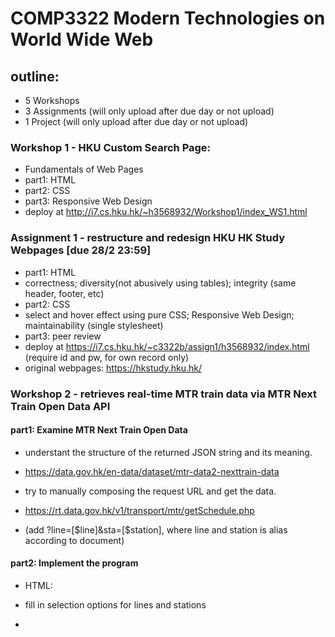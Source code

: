 # COMP3322 Modern Technologies on World Wide Web

## outline: 
* 5 Workshops
* 3 Assignments (will only upload after due day or not upload)
* 1 Project (will only upload after due day or not upload)

### Workshop 1 - HKU Custom Search Page:
* Fundamentals of Web Pages 
* part1: HTML
* part2: CSS 
* part3: Responsive Web Design
* deploy at http://i7.cs.hku.hk/~h3568932/Workshop1/index_WS1.html

### Assignment 1 - restructure and redesign HKU HK Study Webpages [due 28/2 23:59]
* part1: HTML
* correctness; diversity(not abusively using tables); integrity (same header, footer, etc)
* part2: CSS
* select and hover effect using pure CSS; Responsive Web Design; maintainability (single stylesheet)
* part3: peer review
* deploy at https://i7.cs.hku.hk/~c3322b/assign1/h3568932/index.html (require id and pw, for own record only)
* original webpages: https://hkstudy.hku.hk/

### Workshop 2 - retrieves real-time MTR train data via MTR Next Train Open Data API
#### part1: Examine MTR Next Train Open Data
* understant the structure of the returned JSON string and its meaning.
* https://data.gov.hk/en-data/dataset/mtr-data2-nexttrain-data

* try to manually composing the request URL and get the data.
* https://rt.data.gov.hk/v1/transport/mtr/getSchedule.php
* (add ?line=[$line]&sta=[$station], where line and station is alias according to document)
#### part2: Implement the program
* HTML:
* fill in selection options for lines and stations

* <script>(javascript):
* build a "database", list out all stations with asscociated class=[$line]
* check whether user selected different line, if so, switch to corresponding set of stations (addEventListener)

* -AJAX:
* add a fetch() request to request and get data according to different situation, (e.g. Normal, Special, Data Absence)

* deploy at http://i7.cs.hku.hk/~h3568932/Workshop2/index_WS2.html
